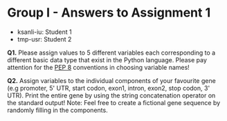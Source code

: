 # Group I - Answers to Assignment 1

- ksanli-iu: Student 1
- tmp-usr: Student 2

**Q1.** Please assign values to 5 different variables each corresponding to a different basic data type that exist in the Python language. Please pay attention for the [PEP 8](https://www.python.org/dev/peps/pep-0008/) conventions in choosing variable names!

**Q2.** Assign variables to the individual components of your favourite gene (e.g promoter, 5' UTR, start codon, exon1, intron, exon2, stop codon, 3' UTR). Print the entire gene by using the string concatenation operator on the standard output! Note: Feel free to create a fictional gene sequence by randomly filling in the components.

